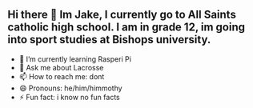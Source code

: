 ## Hi there 👋 Im Jake, I currently go to All Saints catholic high school. I am in grade 12, im going into sport studies at Bishops university.

- 🌱 I’m currently learning Rasperi Pi
- 💬 Ask me about Lacrosse
- 📫 How to reach me: dont
- 😄 Pronouns: he/him/himmothy
- ⚡ Fun fact: i know no fun facts

<!--
**JakeCoxx/JakeCoxx** is a ✨ _special_ ✨ repository because its `README.md` (this file) appears on your GitHub profile.

Here are some ideas to get you started:

- 🔭 I’m currently working on ...
- 🌱 I’m currently learning ...
- 👯 I’m looking to collaborate on ...
- 🤔 I’m looking for help with ...
- 💬 Ask me about ...
- 📫 How to reach me: ...
- 😄 Pronouns: ...
- ⚡ Fun fact: ...
-->
